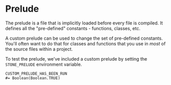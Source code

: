 Prelude
=======

The prelude is a file that is implicitly loaded before every file is compiled.
It defines all the "pre-defined" constants - functions, classes, etc.

A custom prelude can be used to change the set of pre-defined constants.
You'll often want to do that for classes and functions that you use in *most*
of the source files within a project.

To test the prelude, we've included a custom prelude by setting the `STONE_PRELUDE`
environment variable.

~~~ stone
CUSTOM_PRELUDE_HAS_BEEN_RUN
#= Boolean(Boolean.TRUE)
~~~

